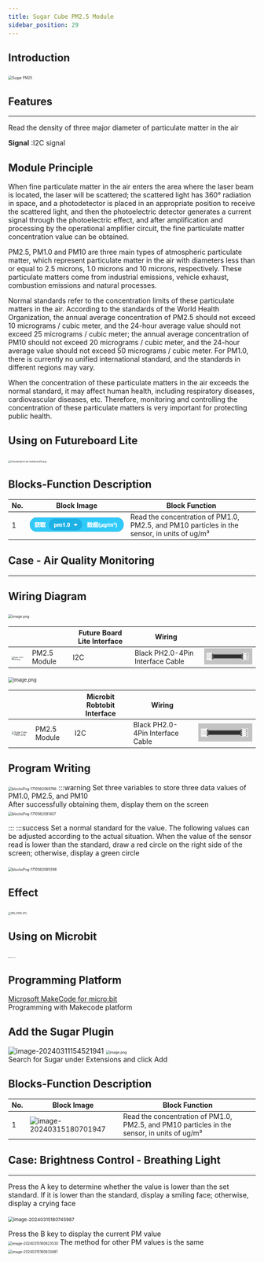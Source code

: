 ```yaml
---
title: Sugar Cube PM2.5 Module
sidebar_position: 29
---
```



## Introduction
<img src="https://learn.kittenbot.cn/2024md_pic/1709110588212-8e46abde-73f7-4a2a-935c-1636cb448818.png" alt="Sugar PM25" style="zoom: 50%;" />





## Features
---
Read the density of three major diameter of particulate matter in the air

**Signal** :I2C signal



## Module Principle
When fine particulate matter in the air enters the area where the laser beam is located, the laser will be scattered; the scattered light has 360° radiation in space, and a photodetector is placed in an appropriate position to receive the scattered light, and then the photoelectric detector generates a current signal through the photoelectric effect, and after amplification and processing by the operational amplifier circuit, the fine particulate matter concentration value can be obtained.

PM2.5, PM1.0 and PM10 are three main types of atmospheric particulate matter, which represent particulate matter in the air with diameters less than or equal to 2.5 microns, 1.0 microns and 10 microns, respectively. These particulate matters come from industrial emissions, vehicle exhaust, combustion emissions and natural processes.

Normal standards refer to the concentration limits of these particulate matters in the air. According to the standards of the World Health Organization, the annual average concentration of PM2.5 should not exceed 10 micrograms / cubic meter, and the 24-hour average value should not exceed 25 micrograms / cubic meter; the annual average concentration of PM10 should not exceed 20 micrograms / cubic meter, and the 24-hour average value should not exceed 50 micrograms / cubic meter. For PM1.0, there is currently no unified international standard, and the standards in different regions may vary.

When the concentration of these particulate matters in the air exceeds the normal standard, it may affect human health, including respiratory diseases, cardiovascular diseases, etc. Therefore, monitoring and controlling the concentration of these particulate matters is very important for protecting public health.





## Using on Futureboard Lite
<img src="https://learn.kittenbot.cn/2024md_pic/1709112785123-59e6702e-0b97-4f6f-8070-f51f90df1c91.png" alt="Futureboard Lite mainboard3.png" style="zoom:33%;" />





## Blocks-Function Description
| No. | Block Image | Block Function |
| --- | --- | --- |
| 1 | ![blocksPng-1709111988228.png](1709111999717-ea802814-709b-4d6c-b046-4b4a3e240cf5.png) | Read the concentration of PM1.0, PM2.5, and PM10 particles in the sensor, in units of ug/m³ |





## Case - Air Quality Monitoring
---





## Wiring Diagram
<img src="https://learn.kittenbot.cn/2024md_pic/1709112543957-0a721b3c-260e-4b5b-b2db-8a01cd13f0fd.png" alt="image.png" style="zoom: 50%;" />

|  |  | Future Board Lite Interface | Wiring | <br /> |
| --- | --- | --- | --- | --- |
| <img src="https://learn.kittenbot.cn/2024md_pic/1709110588212-8e46abde-73f7-4a2a-935c-1636cb448818.png" alt="Sugar Cube PM25.png" style="zoom:25%;" /> | PM2.5 Module | I2C | Black PH2.0-4Pin Interface Cable | <img src="1706866506331-aff5ef84-0413-4a5e-90bc-5a476728eddb.png" alt="PH2.0-4pin.png" style="zoom:25%;" /> |
<img src="https://learn.kittenbot.cn/2024md_pic/1709112679581-abbef6ad-7a8e-41a2-9af2-aaa381b4dd2b.png" alt="image.png" style="zoom: 67%;" />

|  |  | Microbit Robtobit Interface | Wiring | <br /> |
| --- | --- | --- | --- | --- |
| <img src="https://learn.kittenbot.cn/2024md_pic/1709110588212-8e46abde-73f7-4a2a-935c-1636cb448818.png" alt="Sugar Cube PM25.png" style="zoom:33%;" /> | PM2.5 Module | I2C | Black PH2.0-4Pin Interface Cable | <img src="1706866506331-aff5ef84-0413-4a5e-90bc-5a476728eddb.png" alt="PH2.0-4pin.png" style="zoom:33%;" /> |





##   Program Writing
<img src="https://learn.kittenbot.cn/2024md_pic/blocksPng-1710562069786.png" alt="blocksPng-1710562069786" style="zoom: 50%;" />
:::warning
Set three variables to store three data values of PM1.0, PM2.5, and PM10<br />After successfully obtaining them, display them on the screen<br />

<img src="https://learn.kittenbot.cn/2024md_pic/blocksPng-1710562081407.png" alt="blocksPng-1710562081407" style="zoom:50%;" />



:::
:::success
Set a normal standard for the value. The following values can be adjusted according to the actual situation. When the value of the sensor read is lower than the standard, draw a red circle on the right side of the screen; otherwise, display a green circle<br />

<img src="https://learn.kittenbot.cn/2024md_pic/blocksPng-1710562085398.png" alt="blocksPng-1710562085398" style="zoom:50%;" />





##   Effect
<img src="https://learn.kittenbot.cn/2024md_pic/1709113564992-ac33452f-9c52-4511-b456-874a56de7bfb.jpeg" alt="IMG_5908.JPG" style="zoom:33%;" />





## Using on Microbit
<img src="https://learn.kittenbot.cn/2024md_pic/1709112761000-c84282ba-fe71-45c1-8ad4-8e7f6fc4738f.png" alt="Robotbit_压缩后.png" style="zoom:10%;" />





##   Programming Platform
[Microsoft MakeCode for micro:bit](https://makecode.microbit.org/#editor)<br />Programming with Makecode platform





## Add the Sugar Plugin
![image-20240311154521941](https://learn.kittenbot.cn/2024md_pic/image-20240311154521941.png)
<img src="https://learn.kittenbot.cn/2024md_pic/1709111641678-73b61119-c29c-4b48-add7-375ce9a15935.png" alt="image.png" style="zoom:50%;" /><br />Search for Sugar under Extensions and click Add



## Blocks-Function Description

| No.  | Block Image                                                  | Block Function                                               |
| ---- | ------------------------------------------------------------ | ------------------------------------------------------------ |
| 1    | ![image-20240315180701947](https://learn.kittenbot.cn/2024md_pic/image-20240315180701947.png) | Read the concentration of PM1.0, PM2.5, and PM10 particles in the sensor, in units of ug/m³ |



## Case: Brightness Control - Breathing Light
---


Press the A key to determine whether the value is lower than the set standard. If it is lower than the standard, display a smiling face; otherwise, display a crying face<br />

<img src="https://learn.kittenbot.cn/2024md_pic/image-20240315180745987.png" alt="image-20240315180745987" style="zoom: 67%;" />



Press the B key to display the current PM value<br /><img src="https://learn.kittenbot.cn/2024md_pic/image-20240315180823530.png" alt="image-20240315180823530" style="zoom:50%;" />
The method for other PM values is the same<br /><img src="https://learn.kittenbot.cn/2024md_pic/image-20240315180833461.png" alt="image-20240315180833461" style="zoom:50%;" />